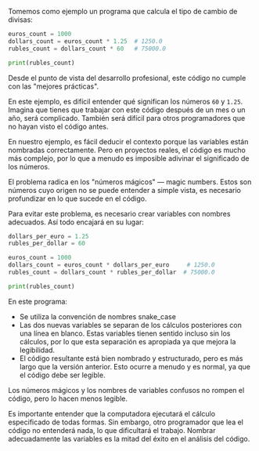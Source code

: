 
Tomemos como ejemplo un programa que calcula el tipo de cambio de divisas:

```python
euros_count = 1000
dollars_count = euros_count * 1.25  # 1250.0
rubles_count = dollars_count * 60   # 75000.0

print(rubles_count)
```

Desde el punto de vista del desarrollo profesional, este código no cumple con las "mejores prácticas".

En este ejemplo, es difícil entender qué significan los números `60` y `1.25`. Imagina que tienes que trabajar con este código después de un mes o un año, será complicado. También será difícil para otros programadores que no hayan visto el código antes.

En nuestro ejemplo, es fácil deducir el contexto porque las variables están nombradas correctamente. Pero en proyectos reales, el código es mucho más complejo, por lo que a menudo es imposible adivinar el significado de los números.

El problema radica en los "números mágicos" — magic numbers. Estos son números cuyo origen no se puede entender a simple vista, es necesario profundizar en lo que sucede en el código.

Para evitar este problema, es necesario crear variables con nombres adecuados. Así todo encajará en su lugar:

 ```python
dollars_per_euro = 1.25
rubles_per_dollar = 60

euros_count = 1000
dollars_count = euros_count * dollars_per_euro     # 1250.0
rubles_count = dollars_count * rubles_per_dollar  # 75000.0

print(rubles_count)
```

En este programa:

* Se utiliza la convención de nombres snake_case
* Las dos nuevas variables se separan de los cálculos posteriores con una línea en blanco. Estas variables tienen sentido incluso sin los cálculos, por lo que esta separación es apropiada ya que mejora la legibilidad.
* El código resultante está bien nombrado y estructurado, pero es más largo que la versión anterior. Esto ocurre a menudo y es normal, ya que el código debe ser legible.

Los números mágicos y los nombres de variables confusos no rompen el código, pero lo hacen menos legible.

Es importante entender que la computadora ejecutará el cálculo especificado de todas formas. Sin embargo, otro programador que lea el código no entenderá nada, lo que dificultará el trabajo. Nombrar adecuadamente las variables es la mitad del éxito en el análisis del código.

